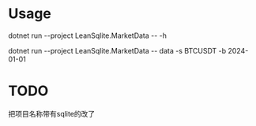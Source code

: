 # Usage

dotnet run --project LeanSqlite.MarketData -- -h

dotnet run --project LeanSqlite.MarketData -- data -s BTCUSDT -b 2024-01-01

# TODO

把项目名称带有sqlite的改了
